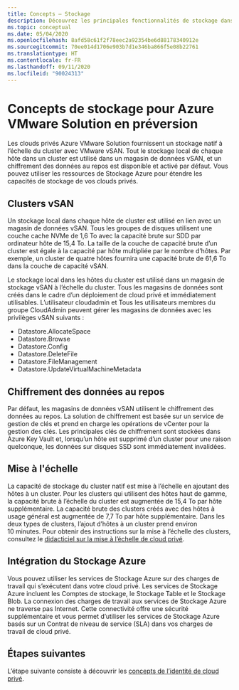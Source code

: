 ```yaml
---
title: Concepts – Stockage
description: Découvrez les principales fonctionnalités de stockage dans les clouds privés d’Azure VMware Solution en préversion.
ms.topic: conceptual
ms.date: 05/04/2020
ms.openlocfilehash: 8afd58c61f2f78eec2a92354be6d88178340912e
ms.sourcegitcommit: 70ee014d1706e903b7d1e346ba866f5e08b22761
ms.translationtype: HT
ms.contentlocale: fr-FR
ms.lasthandoff: 09/11/2020
ms.locfileid: "90024313"
---
```

# <a name="azure-vmware-solution-preview-storage-concepts"></a>Concepts de stockage pour Azure VMware Solution en préversion

Les clouds privés Azure VMware Solution fournissent un stockage natif à l’échelle du cluster avec VMware vSAN. Tout le stockage local de chaque hôte dans un cluster est utilisé dans un magasin de données vSAN, et un chiffrement des données au repos est disponible et activé par défaut. Vous pouvez utiliser les ressources de Stockage Azure pour étendre les capacités de stockage de vos clouds privés.

## <a name="vsan-clusters"></a>Clusters vSAN

Un stockage local dans chaque hôte de cluster est utilisé en lien avec un magasin de données vSAN. Tous les groupes de disques utilisent une couche cache NVMe de 1,6 To avec la capacité brute sur SDD par ordinateur hôte de 15,4 To. La taille de la couche de capacité brute d’un cluster est égale à la capacité par hôte multipliée par le nombre d’hôtes. Par exemple, un cluster de quatre hôtes fournira une capacité brute de 61,6 To dans la couche de capacité vSAN.

Le stockage local dans les hôtes du cluster est utilisé dans un magasin de stockage vSAN à l’échelle du cluster. Tous les magasins de données sont créés dans le cadre d’un déploiement de cloud privé et immédiatement utilisables. L’utilisateur cloudadmin et Tous les utilisateurs membres du groupe CloudAdmin peuvent gérer les magasins de données avec les privilèges vSAN suivants :
- Datastore.AllocateSpace
- Datastore.Browse
- Datastore.Config
- Datastore.DeleteFile
- Datastore.FileManagement
- Datastore.UpdateVirtualMachineMetadata

## <a name="data-at-rest-encryption"></a>Chiffrement des données au repos

Par défaut, les magasins de données vSAN utilisent le chiffrement des données au repos. La solution de chiffrement est basée sur un service de gestion de clés et prend en charge les opérations de vCenter pour la gestion des clés. Les principales clés de chiffrement sont stockées dans Azure Key Vault et, lorsqu’un hôte est supprimé d’un cluster pour une raison quelconque, les données sur disques SSD sont immédiatement invalidées.

## <a name="scaling"></a>Mise à l'échelle

La capacité de stockage du cluster natif est mise à l’échelle en ajoutant des hôtes à un cluster. Pour les clusters qui utilisent des hôtes haut de gamme, la capacité brute à l’échelle du cluster est augmentée de 15,4 To par hôte supplémentaire. La capacité brute des clusters créés avec des hôtes à usage général est augmentée de 7,7 To par hôte supplémentaire. Dans les deux types de clusters, l’ajout d’hôtes à un cluster prend environ 10 minutes. Pour obtenir des instructions sur la mise à l’échelle des clusters, consultez le [didacticiel sur la mise à l’échelle de cloud privé][tutorial-scale-private-cloud].

## <a name="azure-storage-integration"></a>Intégration du Stockage Azure

Vous pouvez utiliser les services de Stockage Azure sur des charges de travail qui s’exécutent dans votre cloud privé. Les services de Stockage Azure incluent les Comptes de stockage, le Stockage Table et le Stockage Blob. La connexion des charges de travail aux services de Stockage Azure ne traverse pas Internet. Cette connectivité offre une sécurité supplémentaire et vous permet d’utiliser les services de Stockage Azure basés sur un Contrat de niveau de service (SLA) dans vos charges de travail de cloud privé.

## <a name="next-steps"></a>Étapes suivantes

L’étape suivante consiste à découvrir les [concepts de l’identité de cloud privé][concepts-identity].

<!-- LINKS - external-->

<!-- LINKS - internal -->
[tutorial-scale-private-cloud]: ./tutorial-scale-private-cloud.md
[concepts-identity]: ./concepts-identity.md
